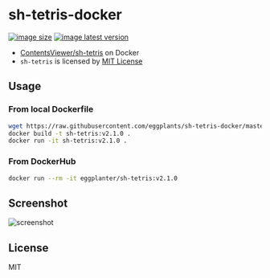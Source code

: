 # sh-tetris-docker

[![image size]](https://hub.docker.com/r/eggplanter/sh-tetris
) [![image latest version]](https://hub.docker.com/r/eggplanter/sh-tetris
)

- [ContentsViewer/sh-tetris](https://github.com/ContentsViewer/sh-tetris) on Docker
- `sh-tetris` is licensed by [MIT License](https://github.com/ContentsViewer/sh-tetris/blob/master/LICENSE)

## Usage

### From local Dockerfile

```bash
wget https://raw.githubusercontent.com/eggplants/sh-tetris-docker/master/v2.1.0/Dockerfile
docker build -t sh-tetris:v2.1.0 .
docker run -it sh-tetris:v2.1.0 .
```

### From DockerHub

```bash
docker run --rm -it eggplanter/sh-tetris:v2.1.0
```

## Screenshot

![screenshot]

## License

MIT

[image size]: https://img.shields.io/docker/image-size/eggplanter/sh-tetris
[image latest version]: https://img.shields.io/docker/v/eggplanter/sh-tetris
[screenshot]: https://user-images.githubusercontent.com/42153744/145486635-5c0336b8-378a-42f8-8879-4ad7fefe996b.png
